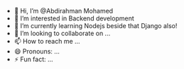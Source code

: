 - 👋 Hi, I’m @Abdirahman Mohamed
- 👀 I’m interested in Backend development
- 🌱 I’m currently learning Nodejs beside that Django also!
- 💞️ I’m looking to collaborate on ...
- 📫 How to reach me ...
- 😄 Pronouns: ...
- ⚡ Fun fact: ...

<!---
casimo010/casimo010 is a ✨ special ✨ repository because its `README.md` (this file) appears on your GitHub profile.
You can click the Preview link to take a look at your changes.
--->

